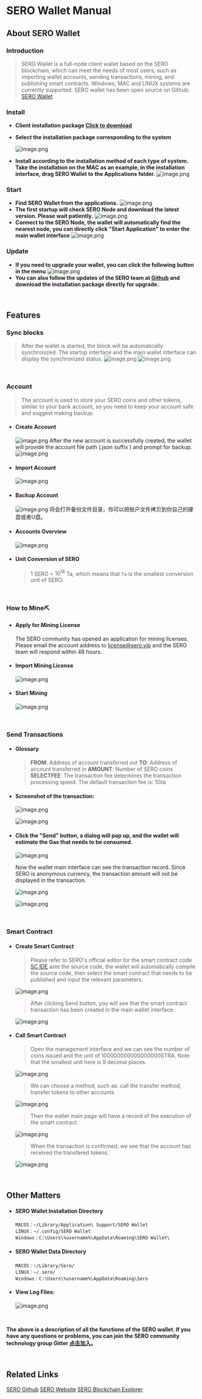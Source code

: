 # SERO Wallet Manual



## About SERO Wallet

### Introduction

> SERO Wallet is a full-node client wallet based on the SERO blockchain, which can meet the needs of most users, such as importing wallet accounts, sending transactions, mining, and publishing smart contracts. Windows, MAC and LINUX systems are currently supported.
> SERO wallet has been open source on Github: [SERO Wallet](https://github.com/sero-cash/wallet/)



### Install

- **Client installation package [Click to download](https://github.com/sero-cash/wallet/releases)**

- **Select the installation package corresponding to the system**

  ![image.png](https://upload-images.jianshu.io/upload_images/277023-dbd961324d95ab0a.png?imageMogr2/auto-orient/strip%7CimageView2/2/w/600) 

- **Install according to the installation method of each type of system. Take the installation on the MAC as an example, in the installation interface, drag SERO Wallet to the Applications folder.**
  ![image.png](https://upload-images.jianshu.io/upload_images/277023-249e64d50ce40182.png?imageMogr2/auto-orient/strip%7CimageView2/2/w/600)

### Start

- **Find SERO Wallet from the applications.**
  ![image.png](https://upload-images.jianshu.io/upload_images/277023-3723b412210c1e30.png?imageMogr2/auto-orient/strip%7CimageView2/2/w/400)
- **The first startup will check SERO Node and download the latest version. Please wait patiently.**
  ![image.png](https://upload-images.jianshu.io/upload_images/277023-6ab808a805e741ec.png?imageMogr2/auto-orient/strip%7CimageView2/2/w/600)
- **Connect to the SERO Node, the wallet will automatically find the nearest node, you can directly click "Start Application" to enter the main wallet interface**
  ![image.png](https://upload-images.jianshu.io/upload_images/277023-41eefaad986645f0.png?imageMogr2/auto-orient/strip%7CimageView2/2/w/600)

### Update

- **If you need to upgrade your wallet, you can click the following button in the menu**
  ![image.png](https://upload-images.jianshu.io/upload_images/277023-04e69f3668aa8947.png?imageMogr2/auto-orient/strip%7CimageView2/2/w/600)
- **You can also follow the updates of the SERO team at [Github](https://github.com/sero-cash/wallet) and download the installation package directly for upgrade.**

<br/>

## Features

### Sync blocks

> After the wallet is started, the block will be automatically synchronized. The startup interface and the main wallet interface can display the synchronized status.
> ![image.png](https://upload-images.jianshu.io/upload_images/277023-6380856e18c12f03.png?imageMogr2/auto-orient/strip%7CimageView2/2/w/600)
> ![image.png](https://upload-images.jianshu.io/upload_images/277023-41dc5a187f43c237.png?imageMogr2/auto-orient/strip%7CimageView2/2/w/600)

<br>

### Account

> The account is used to store your SERO coins and other tokens, similar to your bank account, so you need to keep your account safe and suggest making backup.

- #### Create Account

  ![image.png](https://upload-images.jianshu.io/upload_images/277023-7c1dbdb0e9169c5b.png?imageMogr2/auto-orient/strip%7CimageView2/2/w/600)
  After the new account is successfully created, the wallet will provide the account file path (.json suffix ) and prompt for backup.
  ![image.png](https://upload-images.jianshu.io/upload_images/277023-2efbf7eafb9453c4.png?imageMogr2/auto-orient/strip%7CimageView2/2/w/600)

- #### Import Account

  ![image.png](https://upload-images.jianshu.io/upload_images/277023-6130e99a45d4da47.png?imageMogr2/auto-orient/strip%7CimageView2/2/w/600)

- #### Backup Account

  ![image.png](https://upload-images.jianshu.io/upload_images/277023-56861377fff5b9f9.png?imageMogr2/auto-orient/strip%7CimageView2/2/w/600)
  将会打开备份文件目录，你可以把账户文件拷贝到你自己的硬盘或者U盘。

- #### Accounts Overview

  ![image.png](https://upload-images.jianshu.io/upload_images/277023-428d06cd20639ac1.png?imageMogr2/auto-orient/strip%7CimageView2/2/w/600)

- #### Unit Conversion of SERO

  > 1 SERO = $10^{18}$ Ta, which means that `Ta` is the smallest conversion unit of SERO.

<br>

### How to Mine⛏️

- #### Apply for Mining License

  The SERO community has opened an application for mining licenses. Please email the account address to [license@sero.vip](license@sero.vip) and the SERO team will respond within 48 hours.

- #### Import Mining License

  ![image.png](https://upload-images.jianshu.io/upload_images/277023-4360e06128676a16.png?imageMogr2/auto-orient/strip%7CimageView2/2/w/600)

- #### Start Mining

  ![image.png](https://upload-images.jianshu.io/upload_images/277023-b79de8b96eb70976.png?imageMogr2/auto-orient/strip%7CimageView2/2/w/600)

<br>

### Send Transactions

- #### Glossary

  > **FROM**: Address of account transferred out
  > **TO**: Address of account transferred in
  > **AMOUNT**: Number of SERO coins
  > **SELECTFEE**: The transaction fee determines the transaction processing speed. The default transaction fee is: 1Gta

- #### Screenshot of the transaction:

  ![image.png](https://upload-images.jianshu.io/upload_images/277023-648a948dfaa360c8.png?imageMogr2/auto-orient/strip%7CimageView2/2/w/600)

  ![image.png](https://upload-images.jianshu.io/upload_images/277023-6c34a3acf52d17ea.png?imageMogr2/auto-orient/strip%7CimageView2/2/w/600)

- #### Click the "Send" button, a dialog will pop up, and the wallet will estimate the Gas that needs to be consumed.

  ![image.png](https://upload-images.jianshu.io/upload_images/277023-fb7ac55a7622e891.png?imageMogr2/auto-orient/strip%7CimageView2/2/w/600)

  Now the wallet main interface can see the transaction record. Since SERO is anonymous currency, the transaction amount will not be displayed in the transaction.

  ![image.png](https://upload-images.jianshu.io/upload_images/277023-c15e6101c5259477.png?imageMogr2/auto-orient/strip%7CimageView2/2/w/600)

  ![image.png](https://upload-images.jianshu.io/upload_images/277023-7b2c75247b761dd5.png?imageMogr2/auto-orient/strip%7CimageView2/2/w/600)

<br>

### Smart Contract

- #### Create Smart Contract

  > Please refer to SERO's official editor for the smart contract code [SC IDE](https://remix.web.sero.cash)
  > aste the source code, the wallet will automatically compile the source code, then select the smart contract that needs to be published and input the relevant parameters.

  ![image.png](https://upload-images.jianshu.io/upload_images/277023-2891a67c70499b99.png?imageMogr2/auto-orient/strip%7CimageView2/2/w/600)

  > After clicking Send button, you will see that the smart contract transaction has been created in the main wallet interface.

  ![image.png](https://upload-images.jianshu.io/upload_images/277023-fc07f805cd5ad73d.png?imageMogr2/auto-orient/strip%7CimageView2/2/w/600)

- #### Call Smart Contract

  > Open the management interface and we can see the number of coins issued and the unit of 100000000000000000STRA. Note that the smallest unit here is 9 decimal places.

  ![image.png](https://upload-images.jianshu.io/upload_images/277023-f1e5c9a6bde7cb84.png?imageMogr2/auto-orient/strip%7CimageView2/2/w/600)

  > We can choose a method, such as: call the transfer method, transfer tokens to other accounts

  ![image.png](https://upload-images.jianshu.io/upload_images/277023-e96badc14215f373.png?imageMogr2/auto-orient/strip%7CimageView2/2/w/600)

  > Then the wallet main page will have a record of the execution of the smart contract.

  ![image.png](https://upload-images.jianshu.io/upload_images/277023-26e19110e0494955.png?imageMogr2/auto-orient/strip%7CimageView2/2/w/600)

  > When the transaction is confirmed, we see that the account has received the transfered tokens.

  ![image.png](https://upload-images.jianshu.io/upload_images/277023-612df1c6df02c6d9.png?imageMogr2/auto-orient/strip%7CimageView2/2/w/600)

<br>

## Other Matters 

- #### SERO Wallet Installation Directory

  ```
  MACOS：~/Library/Application\ Support/SERO Wallet
  LINUX：~/.config/SERO Wallet
  Windows：C:\Users\%username%\AppData\Roaming\SERO Wallet\
  ```

- #### SERO Wallet Data Directory

  ```
  MACOS：~/Library/Sero/
  LINUX：~/.sero/
  Windows：C:\Users\%username%\AppData\Roaming\Sero
  ```

- #### View Log Files:

  ![image.png](https://upload-images.jianshu.io/upload_images/277023-420d9f4924c44f81.png?imageMogr2/auto-orient/strip%7CimageView2/2/w/600)

<br>

**The above is a description of all the functions of the SERO wallet. If you have any questions or problems, you can join the SERO community technology group Gitter [点击加入](https://gitter.im/sero-cash/wallet)。**



<br/>



## Related Links

[SERO Github](https://github.com/sero-cash)
[SERO Website](https://sero.cash)
[SERO Blockchain Explorer](https://explorer.web.sero.cash)